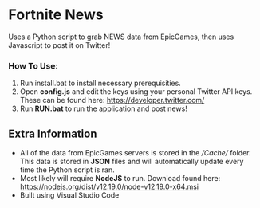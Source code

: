 # Fortnite News
Uses a Python script to grab NEWS data from EpicGames, then uses Javascript to post it on Twitter!

### How To Use:
1. Run install.bat to install necessary prerequisities.
2. Open **config.js** and edit the keys using your personal Twitter API keys. These can be found here: https://developer.twitter.com/
3. Run **RUN.bat** to run the application and post news!


## Extra Information
 - All of the data from EpicGames servers is stored in the */Cache/* folder. This data is stored in **JSON** files and will automatically update every time the Python script is ran.
 - Most likely will require **NodeJS** to run. Download found here: https://nodejs.org/dist/v12.19.0/node-v12.19.0-x64.msi
 - Built using Visual Studio Code
